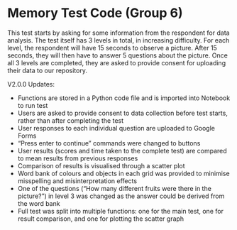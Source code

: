 # Memory Test Code (Group 6)

This test starts by asking for some information from the respondent for data analysis. 
The test itself has 3 levels in total, in increasing difficulty.
For each level, the respondent will have 15 seconds to observe a picture.
After 15 seconds, they will then have to answer 5 questions about the picture.
Once all 3 levels are completed, they are asked to provide consent for uploading their data to our repository.

V2.0.0 Updates:
- Functions are stored in a Python code file and is imported into Notebook to run test
- Users are asked to provide consent to data collection before test starts, rather than after completing the test
- User responses to each individual question are uploaded to Google Forms
- “Press enter to continue” commands were changed to buttons
- User results (scores and time taken to the complete test) are compared to mean results from previous responses
- Comparison of results is visualised through a scatter plot
- Word bank of colours and objects in each grid was provided to minimise misspelling and misinterpretation effects
- One of the questions (“How many different fruits were there in the picture?”) in level 3 was changed as the answer could be derived from the word bank
- Full test was split into multiple functions: one for the main test, one for result comparison, and one for plotting the scatter graph
